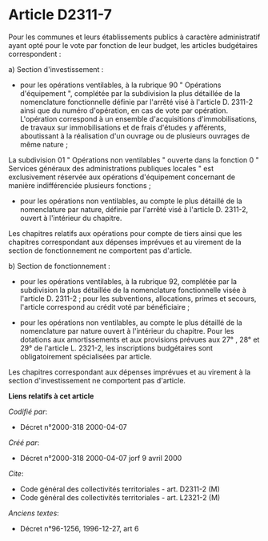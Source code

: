 # Article D2311-7

Pour les communes et leurs établissements publics à caractère administratif ayant opté pour le vote par fonction de leur
budget, les articles budgétaires correspondent :

a) Section d'investissement :

- pour les opérations ventilables, à la rubrique 90 " Opérations d'équipement ", complétée par la subdivision la plus
détaillée de la nomenclature fonctionnelle définie par l'arrêté visé à l'article D. 2311-2 ainsi que du numéro d'opération,
en cas de vote par opération. L'opération correspond à un ensemble d'acquisitions d'immobilisations, de travaux sur
immobilisations et de frais d'études y afférents, aboutissant à la réalisation d'un ouvrage ou de plusieurs ouvrages de même
nature ;

La subdivision 01 " Opérations non ventilables " ouverte dans la fonction 0 " Services généraux des administrations publiques
locales " est exclusivement réservée aux opérations d'équipement concernant de manière indifférenciée plusieurs fonctions ;

- pour les opérations non ventilables, au compte le plus détaillé de la nomenclature par nature, définie par l'arrêté visé à
l'article D. 2311-2, ouvert à l'intérieur du chapitre.

Les chapitres relatifs aux opérations pour compte de tiers ainsi que les chapitres correspondant aux dépenses imprévues et au
virement de la section de fonctionnement ne comportent pas d'article.

b) Section de fonctionnement :

- pour les opérations ventilables, à la rubrique 92, complétée par la subdivision la plus détaillée de la nomenclature
fonctionnelle visée à l'article D. 2311-2 ; pour les subventions, allocations, primes et secours, l'article correspond au
crédit voté par bénéficiaire ;

- pour les opérations non ventilables, au compte le plus détaillé de la nomenclature par nature ouvert à l'intérieur du
chapitre. Pour les dotations aux amortissements et aux provisions prévues aux 27° , 28° et 29° de l'article L. 2321-2, les
inscriptions budgétaires sont obligatoirement spécialisées par article.

Les chapitres correspondant aux dépenses imprévues et au virement à la section d'investissement ne comportent pas d'article.

**Liens relatifs à cet article**

_Codifié par_:

  - Décret n°2000-318 2000-04-07

_Créé par_:

  - Décret n°2000-318 2000-04-07 jorf 9 avril 2000

_Cite_:

  - Code général des collectivités territoriales - art. D2311-2 (M)
  - Code général des collectivités territoriales - art. L2321-2 (M)

_Anciens textes_:

  - Décret n°96-1256, 1996-12-27, art 6

